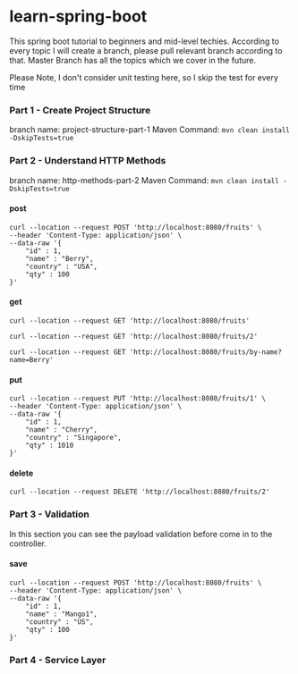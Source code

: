 # learn-spring-boot
This spring boot tutorial to beginners and mid-level techies.
According to every topic I will create a branch, please pull relevant branch according to that.
Master Branch has all the topics which we cover in the future.

Please Note, I don't consider unit testing here, so I skip the test for every time

### Part 1 - Create Project Structure ###

branch name: project-structure-part-1
Maven Command: ```mvn clean install -DskipTests=true```

### Part 2 - Understand HTTP Methods ###

branch name: http-methods-part-2
Maven Command: ```mvn clean install -DskipTests=true```

#### post ####
```
curl --location --request POST 'http://localhost:8080/fruits' \
--header 'Content-Type: application/json' \
--data-raw '{
    "id" : 1,
    "name" : "Berry",
    "country" : "USA",
    "qty" : 100
}'
```

#### get ####
```
curl --location --request GET 'http://localhost:8080/fruits'
```

```
curl --location --request GET 'http://localhost:8080/fruits/2'
```

```
curl --location --request GET 'http://localhost:8080/fruits/by-name?name=Berry'
```


#### put ####
```
curl --location --request PUT 'http://localhost:8080/fruits/1' \
--header 'Content-Type: application/json' \
--data-raw '{
    "id" : 1,
    "name" : "Cherry",
    "country" : "Singapore",
    "qty" : 1010
}'
```

#### delete ####
```
curl --location --request DELETE 'http://localhost:8080/fruits/2'
```

### Part 3 - Validation ###

In this section you can see the payload validation before come in to the controller.

#### save ####

```
curl --location --request POST 'http://localhost:8080/fruits' \
--header 'Content-Type: application/json' \
--data-raw '{
    "id" : 1,
    "name" : "Mango1",
    "country" : "US",
    "qty" : 100
}'
```

### Part 4 - Service Layer ###